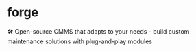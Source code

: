 # forge
🛠️ Open-source CMMS that adapts to your needs - build custom maintenance solutions with plug-and-play modules
